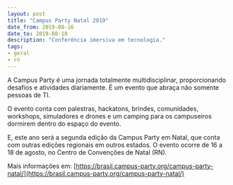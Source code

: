```yaml
---
layout: post
title: "Campus Party Natal 2019"
date_from: 2019-08-16
date_to: 2019-08-18
description: "Conferência imersiva em tecnologia."
tags:
- geral
- rn
---
```


A Campus Party é uma jornada totalmente multidisciplinar, proporcionando desafios e atividades diariamente. É um evento que abraça não somente pessoas de TI.

O evento conta com palestras, hackatons, brindes, comunidades, workshops, simuladores e drones e um camping para os campuseiros dormirem dentro do espaço do evento.

E, este ano será a segunda edição da Campus Party em Natal, que conta com outras edições regionais em outros estados. O evento ocorre de 16 a 18 de agosto, no Centro de Convenções de Natal (RN).

Mais informações em: [https://brasil.campus-party.org/campus-party-natal/](https://brasil.campus-party.org/campus-party-natal/)
